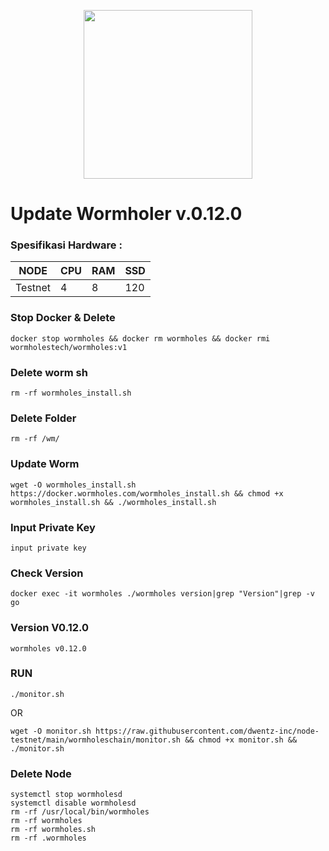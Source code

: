 <p align="center">
  <img width="270" height="auto" src="https://user-images.githubusercontent.com/108969749/201534786-9fd914e1-fe09-456f-b56a-4082da2ae687.jpeg">
</p>

# Update Wormholer v.0.12.0

### Spesifikasi Hardware :
NODE  | CPU     | RAM      | SSD     |
| ------------- | ------------- | ------------- | -------- |
| Testnet | 4          | 8         | 120  |

### Stop Docker & Delete
```
docker stop wormholes && docker rm wormholes && docker rmi wormholestech/wormholes:v1
```
### Delete worm sh
```
rm -rf wormholes_install.sh
```
### Delete Folder
```
rm -rf /wm/
```
### Update Worm
```
wget -O wormholes_install.sh https://docker.wormholes.com/wormholes_install.sh && chmod +x wormholes_install.sh && ./wormholes_install.sh
```
### Input Private Key
```
input private key
```
### Check Version
```
docker exec -it wormholes ./wormholes version|grep "Version"|grep -v go
```
### Version V0.12.0
```
wormholes v0.12.0
```
### RUN
```
./monitor.sh
```
OR 
```
wget -O monitor.sh https://raw.githubusercontent.com/dwentz-inc/node-testnet/main/wormholeschain/monitor.sh && chmod +x monitor.sh && ./monitor.sh
```
### Delete Node
```
systemctl stop wormholesd
systemctl disable wormholesd
rm -rf /usr/local/bin/wormholes
rm -rf wormholes
rm -rf wormholes.sh
rm -rf .wormholes
```
